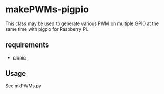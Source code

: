 # makePWMs-pigpio

This class may be used to generate various PWM on multiple GPIO at the same time with pigpio for Raspberry Pi.

## requirements
- [pigpio](http://abyz.me.uk/rpi/pigpio/) 

## Usage
See mkPWMs.py

